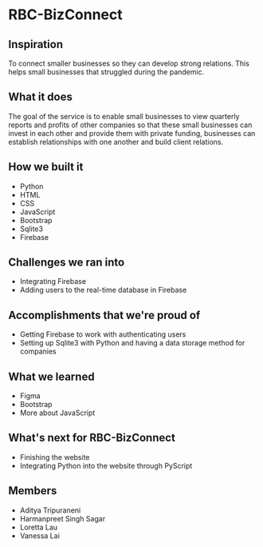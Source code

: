 # RBC-BizConnect

## Inspiration
To connect smaller businesses so they can develop strong relations. This helps small businesses that struggled during the pandemic.

## What it does
The goal of the service is to enable small businesses to view quarterly reports and profits of other companies so that these small businesses can invest in each other and provide them with private funding, businesses can establish relationships with one another and build client relations.

## How we built it
- Python
- HTML
- CSS
- JavaScript 
- Bootstrap 
- Sqlite3 
- Firebase

## Challenges we ran into
- Integrating Firebase
- Adding users to the real-time database in Firebase

## Accomplishments that we're proud of
- Getting Firebase to work with authenticating users
- Setting up Sqlite3 with Python and having a data storage method for companies

## What we learned
- Figma 
- Bootstrap 
- More about JavaScript

## What's next for RBC-BizConnect
- Finishing the website 
- Integrating Python into the website through PyScript

## Members
- Aditya Tripuraneni
- Harmanpreet Singh Sagar
- Loretta Lau
- Vanessa Lai
